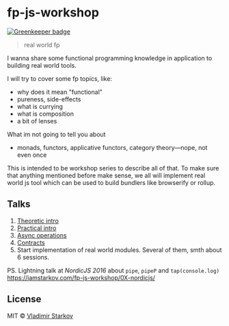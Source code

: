 # fp-js-workshop

[![Greenkeeper badge](https://badges.greenkeeper.io/iamstarkov/fp-js-workshop.svg)](https://greenkeeper.io/)

> real world fp

I wanna share some functional programming knowledge in application
to building real world tools.

I will try to cover some fp topics, like:
* why does it mean "functional"
* pureness, side-effects
* what is currying
* what is composition
* a bit of lenses

What im not going to tell you about
* monads, functors, applicative functors, category theory—nope, not even once

This is intended to be workshop series to describe all of that. To make sure
that anything mentioned before make sense, we all will implement real world js tool
which can be used to build bundlers like browserify or rollup.

## Talks

1. [Theoretic intro](https://iamstarkov.com/fp-js-workshop/01-theoretic-intro/)
2. [Practical intro](https://iamstarkov.com/fp-js-workshop/02-practical-intro/)
3. [Async operations](https://iamstarkov.com/fp-js-workshop/03-async/)
4. [Contracts](https://iamstarkov.com/fp-js-workshop/04-contracts/)
5. Start implementation of real world modules. Several of them, smth about 6 sessions.

PS. Lightning talk at _NordicJS 2016_ about `pipe`, `pipeP` and `tap(console.log)` https://iamstarkov.com/fp-js-workshop/0X-nordicjs/

## License

MIT © [Vladimir Starkov](https://iamstarkov.com)
